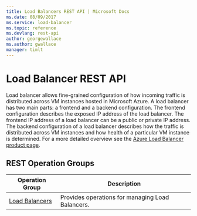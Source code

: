 ```yaml
---
title: Load Balancers REST API | Microsoft Docs
ms.date: 08/09/2017
ms.service: load-balancer
ms.topic: reference
ms.devlang: rest-api
author: georgewallace
ms.author: gwallace
manager: timlt
---
```


# Load Balancer REST API

Load balancer allows fine-grained configuration of how incoming traffic is distributed across VM instances hosted in Microsoft Azure. A load balancer has two main parts: a frontend and a backend configuration. The frontend configuration describes the exposed IP address of the load balancer. The frontend IP address of a load balancer can be a public or private IP address. The backend configuration of a load balancer describes how the traffic is distributed across VM instances and how health of a particular VM instance is determined.  For a more detailed overview see the [Azure Load Balancer product page](https://azure.microsoft.com/services/load-balancer). 

## REST Operation Groups

|Operation Group|Description|
|---|---|
|[Load Balancers](xref:management.azure.com.load-balancer.loadbalancers) |Provides operations for managing Load Balancers.|
